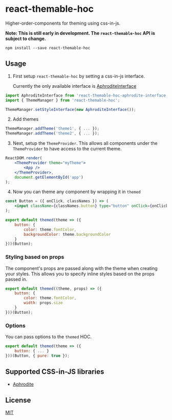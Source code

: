 # react-themable-hoc

Higher-order-components for theming using css-in-js.

**Note: This is still early in development. The `react-themable-hoc` API is subject to change.**

```
npm install --save react-themable-hoc
```

## Usage

1. First setup `react-themable-hoc` by setting a css-in-js interface.

    Currently the only available interface is [AphroditeInterface](https://github.com/jtberglund/react-themable-hoc-aphrodite-interface)

```js
import AphroditeInterface from 'react-themable-hoc-aphrodite-interface';
import { ThemeManager } from 'react-themable-hoc';

ThemeManager.setStyleInterface(new AphroditeInterface());
```

2. Add themes

```js
ThemeManager.addTheme('theme1', { ... });
ThemeManager.addTheme('theme2', { ... });
```

3. Next, setup the `ThemeProvider`. This allows all components under the `ThemeProvider` to have access to the current theme.

```jsx
ReactDOM.render(
    <ThemeProvider theme="myTheme">
        <App />
    </ThemeProvider>,
    document.getElementById('app')
);
```

4. Now you can theme any component by wrapping it in `themed`

```jsx
const Button = ({ onClick, classNames }) => (
    <input className={classNames.button} type="button" onClick={onClick} />
);

export default themed(theme => ({
    button: {
        color: theme.fontColor,
        backgroundColor: theme.backgroundColor
    }
}))(Button);
```

### Styling based on props

The component's props are passed along with the theme when creating your styles. This allows you to specify inline styles based on the props passed in.

```js
export default themed((theme, props) => ({
    button: {
        color: theme.fontColor,
        width: props.size
    }
}))(Button);
```

### Options

You can pass options to the `themed` HOC.

```js
export default themed(theme => ({
    button: { ... }
}))(Button, { pure: true });
```

## Supported CSS-in-JS libraries

- [Aphrodite](https://github.com/Khan/aphrodite)

## License

[MIT](https://github.com/jtberglund/react-themable-hoc/blob/master/LICENSE)
